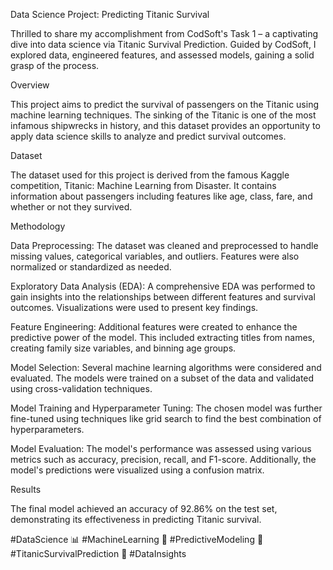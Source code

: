 Data Science Project: Predicting Titanic Survival

Thrilled to share my accomplishment from CodSoft's Task 1 – a captivating dive into data science via Titanic Survival Prediction. Guided by CodSoft, I explored data, engineered features, and assessed models, gaining a solid grasp of the process.


Overview

This project aims to predict the survival of passengers on the Titanic using machine learning techniques. The sinking of the Titanic is one of the most infamous shipwrecks in history, and this dataset provides an opportunity to apply data science skills to analyze and predict survival outcomes.


Dataset

The dataset used for this project is derived from the famous Kaggle competition, Titanic: Machine Learning from Disaster. It contains information about passengers including features like age, class, fare, and whether or not they survived.


Methodology

Data Preprocessing: The dataset was cleaned and preprocessed to handle missing values, categorical variables, and outliers. Features were also normalized or standardized as needed.

Exploratory Data Analysis (EDA): A comprehensive EDA was performed to gain insights into the relationships between different features and survival outcomes. Visualizations were used to present key findings.

Feature Engineering: Additional features were created to enhance the predictive power of the model. This included extracting titles from names, creating family size variables, and binning age groups.

Model Selection: Several machine learning algorithms were considered and evaluated. The models were trained on a subset of the data and validated using cross-validation techniques.

Model Training and Hyperparameter Tuning: The chosen model was further fine-tuned using techniques like grid search to find the best combination of hyperparameters.

Model Evaluation: The model's performance was assessed using various metrics such as accuracy, precision, recall, and F1-score. Additionally, the model's predictions were visualized using a confusion matrix.

Results


The final model achieved an accuracy of 92.86% on the test set, demonstrating its effectiveness in predicting Titanic survival.

#DataScience 📊 #MachineLearning 🤖 #PredictiveModeling 🧮 #TitanicSurvivalPrediction 🚢 #DataInsights
